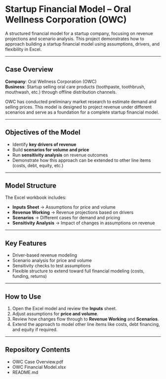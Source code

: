 # Startup Financial Model – Oral Wellness Corporation (OWC)

A structured financial model for a startup company, focusing on revenue projections and scenario analysis. This project demonstrates how to approach building a startup financial model using assumptions, drivers, and flexibility in Excel.

---

## Case Overview
**Company**: Oral Wellness Corporation (OWC)  
**Business**: Startup selling oral care products (toothpaste, toothbrush, mouthwash, etc.) through offline distribution channels.  

OWC has conducted preliminary market research to estimate demand and selling prices. This model is designed to project revenue under different scenarios and serve as a foundation for a complete startup financial model.

---

## Objectives of the Model
- Identify **key drivers of revenue**  
- Build **scenarios for volume and price**  
- Run **sensitivity analysis** on revenue outcomes  
- Demonstrate how this approach can be extended to other line items (costs, debt, equity, etc.)  

---

## Model Structure
The Excel workbook includes:

- **Inputs Sheet** → Assumptions for price and volume  
- **Revenue Working** → Revenue projections based on drivers  
- **Scenarios** → Different cases for demand and pricing  
- **Sensitivity Analysis** → Impact of changes in assumptions on revenue  

---

## Key Features
- Driver-based revenue modeling  
- Scenario analysis for price and volume  
- Sensitivity checks to test assumptions  
- Flexible structure to extend toward full financial modeling (costs, funding, returns)  

---

##  How to Use
1. Open the Excel model and review the **Inputs** sheet.  
2. Adjust assumptions for **price and volume**.  
3. Review how changes flow through to **Revenue Working** and **Scenarios**.  
4. Extend the approach to model other line items like costs, debt financing, and equity if required.  

---

## Repository Contents
- OWC Case Overview.pdf
- OWC Financial Model.xlsx
- README.md 

